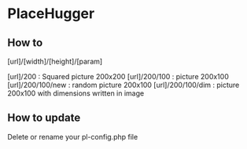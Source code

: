PlaceHugger
===========

How to
------

[url]/[width]/[height]/[param]

[url]/200 : Squared picture 200x200
[url]/200/100 : picture 200x100
[url]/200/100/new : random picture 200x100
[url]/200/100/dim : picture 200x100 with dimensions written in image

How to update
-------------

Delete or rename your pl-config.php file